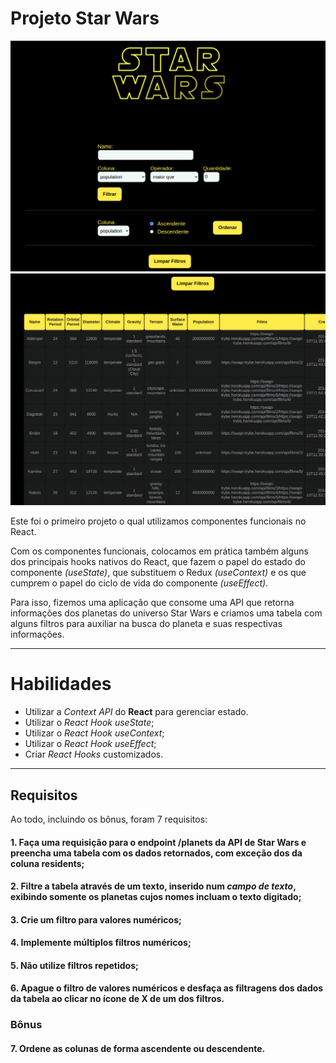 # Projeto Star Wars

<img src="../../images/STAR-WARS-1.png" alt="Project-logo-1">
<img src="../../images/STAR-WARS-2.png" alt="Project-logo-2">

Este foi o primeiro projeto o qual utilizamos componentes funcionais no React.

Com os componentes funcionais, colocamos em prática também alguns dos principais hooks nativos do React, que fazem o papel do estado do componente _(useState)_, que substituem o Redux _(useContext)_ e os que cumprem o papel do ciclo de vida do componente _(useEffect)_.

Para isso, fizemos uma aplicação que consome uma API que retorna informações dos planetas do universo Star Wars e criamos uma tabela com alguns filtros para auxiliar na busca do planeta e suas respectivas informações.

---

# Habilidades

- Utilizar a _Context API_ do **React** para gerenciar estado.
- Utilizar o _React Hook useState_;
- Utilizar o _React Hook useContext_;
- Utilizar o _React Hook useEffect_;
- Criar _React Hooks_ customizados.

---

## Requisitos

Ao todo, incluindo os bônus, foram 7 requisitos:

#### 1. Faça uma requisição para o endpoint /planets da API de Star Wars e preencha uma tabela com os dados retornados, com exceção dos da coluna residents;

#### 2. Filtre a tabela através de um texto, inserido num *campo de texto*, exibindo somente os planetas cujos nomes incluam o texto digitado;

#### 3. Crie um filtro para valores numéricos;

#### 4. Implemente múltiplos filtros numéricos;

#### 5. Não utilize filtros repetidos;

#### 6. Apague o filtro de valores numéricos e desfaça as filtragens dos dados da tabela ao clicar no ícone de X de um dos filtros.

### Bônus

#### 7. Ordene as colunas de forma ascendente ou descendente.